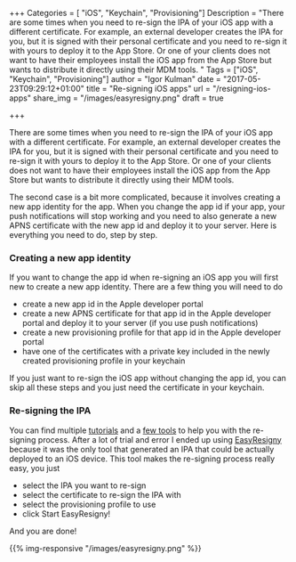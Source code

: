 +++
Categories = [ "iOS", "Keychain", "Provisioning"]
Description = "There are some times when you need to re-sign the IPA of your iOS app with a different certificate. For example, an external developer creates the IPA for you, but it is signed with their personal certificate and you need to re-sign it with yours to deploy it to the App Store. Or one of your clients does not want to have their employees install the iOS app from the App Store but wants to distribute it directly using their MDM tools. "
Tags = ["iOS", "Keychain", "Provisioning"]
author = "Igor Kulman"
date = "2017-05-23T09:29:12+01:00"
title = "Re-signing iOS apps"
url = "/resigning-ios-apps"
share_img = "/images/easyresigny.png"
draft = true

+++

There are some times when you need to re-sign the IPA of your iOS app with a different certificate. For example, an external developer creates the IPA for you, but it is signed with their personal certificate and you need to re-sign it with yours to deploy it to the App Store. Or one of your clients does not want to have their employees install the iOS app from the App Store but wants to distribute it directly using their MDM tools. 

The second case is a bit more complicated, because it involves creating a new app identity for the app. When you change the app id if your app, your push notifications will stop working and you need to also generate a new APNS certificate with the new app id and deploy it to your server. Here is everything you need to do, step by step.

<!--more-->

### Creating a new app identity

If you want to change the app id when re-signing an iOS app you will first new to create a new app identity. There are a few thing you will need to do

* create a new app id in the Apple developer portal
* create a new APNS certificate for that app id in the Apple developer portal and deploy it to your server (if you use push notifications)
* create a new provisioning profile for that app id in the Apple developer portal
* have one of the certificates with a private key included in the newly created provisioning profile in your keychain

If you just want to re-sign the iOS app without changing the app id, you can skip all these steps and you just need the certificate in your keychain.

### Re-signing the IPA

You can find multiple [tutorials](https://gist.github.com/chaitanyagupta/9a2a13f0a3e6755192f7) and a [few tools](https://github.com/maciekish/iReSign) to help you with the re-signing process. After a lot of trial and error I ended up using [EasyResigny](https://github.com/niyaoyao/EasyResigny) because it was the only tool that generated an IPA that could be actually deployed to an iOS device. This tool makes the re-signing process really easy, you just

* select the IPA you want to re-sign
* select the certificate to re-sign the IPA with
* select the provisioning profile to use
* click Start EasyResigny!

And you are done!

{{% img-responsive "/images/easyresigny.png" %}}